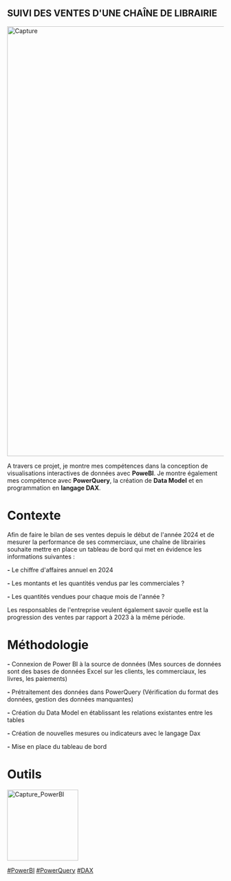 
## SUIVI DES VENTES D'UNE CHAÎNE DE LIBRAIRIE
<img width="1000" alt="Capture" src="https://github.com/user-attachments/assets/69be2a16-88c2-4c1a-90ae-83837565c9d8">


A travers ce projet, je montre mes compétences dans la conception de visualisations interactives de données avec **PoweBI**. Je montre également mes compétence avec **PowerQuery**, la création de **Data Model** et en programmation en **langage DAX**.

# Contexte

Afin de faire le bilan de ses ventes depuis le début de l'année 2024 et de mesurer la performance de ses commerciaux, une chaîne de librairies souhaite mettre en place un tableau de bord qui met en évidence les informations suivantes :

**-** Le chiffre d'affaires annuel en 2024  

**-** Les montants et les quantités vendus par les commerciales ? 

**-** Les quantités vendues pour chaque mois de l'année ? 

Les responsables de l'entreprise veulent également savoir quelle est la progression des ventes par rapport à 2023 à la même période.

# Méthodologie

**-** Connexion de Power BI à la source de données (Mes sources de données sont des bases de données Excel sur les clients, les commerciaux, les livres, les paiements)

**-** Prétraitement des données dans PowerQuery (Vérification du format des données, gestion des données manquantes)

**-** Création du Data Model en établissant les relations existantes entre les tables 

**-** Création de nouvelles mesures ou indicateurs avec le langage Dax

**-** Mise en place du tableau de bord


# Outils

<img width="165" alt="Capture_PowerBI" src="https://github.com/user-attachments/assets/b6a69381-c3a9-4ea0-bada-bb922a388b48">



<a href="#">#PowerBI</a>
<a href="#">#PowerQuery</a>
<a href="#"> #DAX </a>




